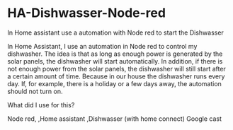 # HA-Dishwasser-Node-red
In Home assistant use a automation with Node red to start the Dishwasser



In Home Assistant, I use an automation in Node red to control my dishwasher.
The idea is that as long as enough power is generated by the solar panels, the dishwasher will start automatically.
In addition, if there is not enough power from the solar panels, the dishwasher will still start after a certain amount of time.
Because in our house the dishwasher runs every day.
If, for example, there is a holiday or a few days away, the automation should not turn on.

What did I use for this?

Node red,
,Home assistant
,Dishwasser (with home connect)
Google cast

